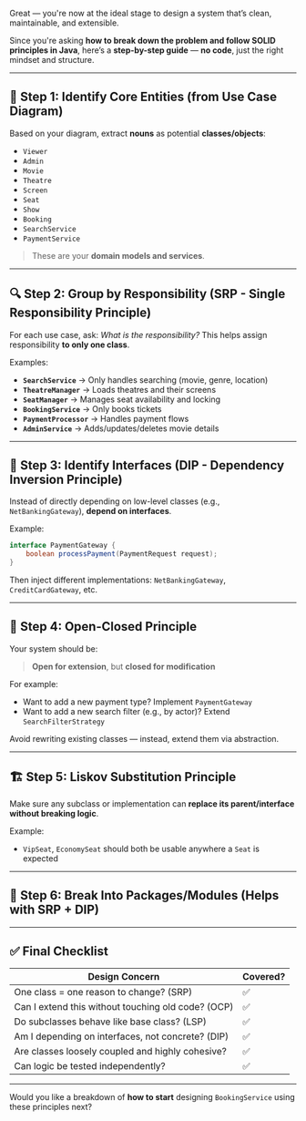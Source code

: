 Great — you're now at the ideal stage to design a system that’s clean, maintainable, and extensible.

Since you're asking **how to break down the problem and follow SOLID principles in Java**, here’s a **step-by-step guide** — **no code**, just the right mindset and structure.

---

## 🔧 Step 1: Identify Core Entities (from Use Case Diagram)

Based on your diagram, extract **nouns** as potential **classes/objects**:

- `Viewer`
- `Admin`
- `Movie`
- `Theatre`
- `Screen`
- `Seat`
- `Show`
- `Booking`
- `SearchService`
- `PaymentService`

> These are your **domain models and services**.

---

## 🔍 Step 2: Group by Responsibility (SRP - Single Responsibility Principle)

For each use case, ask: _What is the responsibility?_
This helps assign responsibility **to only one class**.

Examples:

- **`SearchService`** → Only handles searching (movie, genre, location)
- **`TheatreManager`** → Loads theatres and their screens
- **`SeatManager`** → Manages seat availability and locking
- **`BookingService`** → Only books tickets
- **`PaymentProcessor`** → Handles payment flows
- **`AdminService`** → Adds/updates/deletes movie details

---

## 🤝 Step 3: Identify Interfaces (DIP - Dependency Inversion Principle)

Instead of directly depending on low-level classes (e.g., `NetBankingGateway`), **depend on interfaces**.

Example:

```java
interface PaymentGateway {
    boolean processPayment(PaymentRequest request);
}
```

Then inject different implementations: `NetBankingGateway`, `CreditCardGateway`, etc.

---

## 🧩 Step 4: Open-Closed Principle

Your system should be:

> **Open for extension**, but **closed for modification**

For example:

- Want to add a new payment type? Implement `PaymentGateway`
- Want to add a new search filter (e.g., by actor)? Extend `SearchFilterStrategy`

Avoid rewriting existing classes — instead, extend them via abstraction.

---

## 🏗️ Step 5: Liskov Substitution Principle

Make sure any subclass or implementation can **replace its parent/interface** **without breaking logic**.

Example:

- `VipSeat`, `EconomySeat` should both be usable anywhere a `Seat` is expected

---

## 🚦 Step 6: Break Into Packages/Modules (Helps with SRP + DIP)

---

## ✅ Final Checklist

| Design Concern                                     | Covered? |
| -------------------------------------------------- | -------- |
| One class = one reason to change? (SRP)            | ✅       |
| Can I extend this without touching old code? (OCP) | ✅       |
| Do subclasses behave like base class? (LSP)        | ✅       |
| Am I depending on interfaces, not concrete? (DIP)  | ✅       |
| Are classes loosely coupled and highly cohesive?   | ✅       |
| Can logic be tested independently?                 | ✅       |

---

Would you like a breakdown of **how to start** designing `BookingService` using these principles next?
